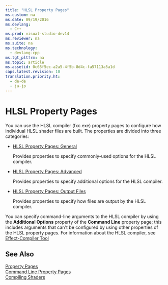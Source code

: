 ```yaml
---
title: "HLSL Property Pages"
ms.custom: na
ms.date: 09/19/2016
ms.devlang: 
  - C++
ms.prod: visual-studio-dev14
ms.reviewer: na
ms.suite: na
ms.technology: 
  - devlang-cpp
ms.tgt_pltfrm: na
ms.topic: article
ms.assetid: 0c65f5ec-a2a5-4f5b-8d4c-fa57113a5a1d
caps.latest.revision: 10
translation.priority.ht: 
  - de-de
  - ja-jp
---
```

# HLSL Property Pages
You can use the HLSL compiler (fxc.exe) property pages to configure how individual HLSL shader files are built. The properties are divided into three categories:  
  
-   [HLSL Property Pages: General](../vs140/HLSL-Property-Pages--General.md)  
  
     Provides properties to specify commonly-used options for the HLSL compiler.  
  
-   [HLSL Property Pages: Advanced](../vs140/HLSL-Property-Pages--Advanced.md)  
  
     Provides properties to specify additional options for the HLSL compiler.  
  
-   [HLSL Property Pages: Output Files](../vs140/HLSL-Property-Pages--Output-Files.md)  
  
     Provides properties to specify how files are output by the HLSL compiler.  
  
 You can specify command-line arguments to the HLSL compiler by using the **Additional Options** property of the **Command Line** property page; this includes arguments that can't be configured by using other properties of the HLSL property pages. For information about the HLSL compiler, see [Effect-Compiler Tool](http://go.microsoft.com/fwlink/p/?LinkID=258285&clcid=0x409)  
  
## See Also  
 [Property Pages](../vs140/Property-Pages--Visual-C---.md)   
 [Command Line Property Pages](../vs140/Command-Line-Property-Pages.md)   
 [Compiling Shaders](http://go.microsoft.com/fwlink/p/?LinkID=258284&clcid=0x409)